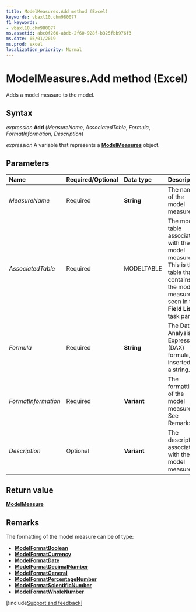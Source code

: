 ```yaml
---
title: ModelMeasures.Add method (Excel)
keywords: vbaxl10.chm980077
f1_keywords:
- vbaxl10.chm980077
ms.assetid: abc0f260-abdb-2f60-928f-b325fbb976f3
ms.date: 05/01/2019
ms.prod: excel
localization_priority: Normal
---
```



# ModelMeasures.Add method (Excel)

Adds a model measure to the model.


## Syntax

_expression_.**Add** (_MeasureName_, _AssociatedTable_, _Formula_, _FormatInformation_, _Description_)

_expression_ A variable that represents a **[ModelMeasures](Excel.modelmeasures.md)** object.

## Parameters

|Name|Required/Optional|Data type|Description|
|:-----|:-----|:-----|:-----|
| _MeasureName_|Required|**String**|The name of the model measure.|
| _AssociatedTable_|Required|MODELTABLE|The model table associated with the model measure. This is the table that contains the model measure, as seen in the **Field List** task pane.|
| _Formula_|Required|**String**|The Data Analysis Expressions (DAX) formula, inserted as a string.|
| _FormatInformation_|Required|**Variant**|The formatting of the model measure. See Remarks. |
| _Description_|Optional|**Variant**|The description associated with the model measure.|

## Return value

**[ModelMeasure](Excel.modelmeasure.md)**


## Remarks

The formatting of the model measure can be of type:

- **[ModelFormatBoolean](Excel.modelformatboolean.md)**
- **[ModelFormatCurrency](Excel.modelformatcurrency.md)**
- **[ModelFormatDate](Excel.modelformatdate.md)**
- **[ModelFormatDecimalNumber](Excel.modelformatdecimalnumber.md)**
- **[ModelFormatGeneral](Excel.modelformatgeneral.md)**
- **[ModelFormatPercentageNumber](Excel.modelformatpercentagenumber.md)**
- **[ModelFormatScientificNumber](Excel.modelformatscientificnumber.md)**
- **[ModelFormatWholeNumber](Excel.modelformatwholenumber.md)**



[!include[Support and feedback](~/includes/feedback-boilerplate.md)]